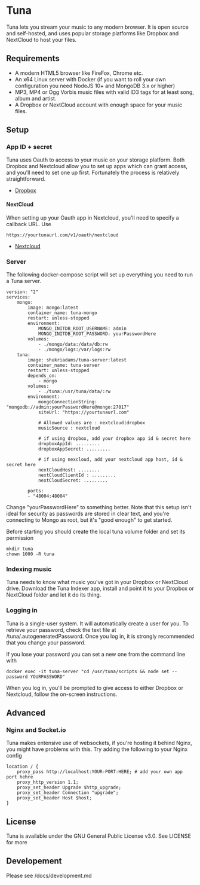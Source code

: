 # Tuna

Tuna lets you stream your music to any modern browser. It is open source and self-hosted, and uses popular storage platforms like Dropbox and NextCloud to host your files.

## Requirements

- A modern HTML5 browser like FireFox, Chrome etc.
- An x64 Linux server with Docker (if you want to roll your own configuration you need NodeJS 10+ and MongoDB 3.x or higher)
- MP3, MP4 or Ogg Vorbis music files with valid ID3 tags for at least song, album and artist.
- A Dropbox or NextCloud account with enough space for your music files.  

## Setup

### App ID + secret

Tuna uses Oauth to access to your music on your storage platform. Both Dropbox and Nextcloud allow you to set up apps which can grant access, and you'll need to set one up first. Fortunately the process is relatively straightforward. 

- [Dropbox](https://www.dropbox.com/developers/apps/create)

#### NextCloud

When setting up your Oauth app in Nextcloud, you'll need to specify a callback URL. Use

    https://yourtunaurl.com/v1/oauth/nextcloud

- [Nextcloud](later)

### Server 

The following docker-compose script will set up everything you need to run a Tuna server.

    version: "2"
    services:
        mongo:
            image: mongo:latest
            container_name: tuna-mongo
            restart: unless-stopped
            environment:
                MONGO_INITDB_ROOT_USERNAME: admin
                MONGO_INITDB_ROOT_PASSWORD: yourPasswordHere
            volumes:
                - ./mongo/data:/data/db:rw        
                - ./mongo/logs:/var/logs:rw        
        tuna:
            image: shukriadams/tuna-server:latest
            container_name: tuna-server
            restart: unless-stopped
            depends_on:
                - mongo
            volumes:
                - ./tuna:/usr/tuna/data/:rw
            environment:
                mongoConnectionString: "mongodb://admin:yourPasswordHere@mongo:27017"
                siteUrl: "https://yourtunaurl.com"

                # Allowed values are : nextcloud|dropbox
                musicSource : nextcloud 

                # if using dropbox, add your dropbox app id & secret here
                dropboxAppId: .........
                dropboxAppSecret: .........

                # if using nexcloud, add your nextcloud app host, id & secret here
                nextCloudHost: ........
                nextCloudClientId : .........
                nextCloudSecret: .........

            ports:
            - "48004:48004"

Change "yourPasswordHere" to something better. Note that this setup isn't ideal for security as passwords are stored in clear text, and you're connecting to Mongo as root, but it's "good enough" to get started.

Before starting you should create the local tuna volume folder and set its permission

    mkdir tuna
    chown 1000 -R tuna

### Indexing music

Tuna needs to know what music you've got in your Dropbox or NextCloud drive. Download the Tuna Indexer app, install and point it to your Dropbox or NextCloud folder and let it do its thing.

### Logging in 

Tuna is a single-user system. It will automatically create a user for you. To retrieve your password, check the text file at /tuna/.autogeneratedPassword. Once you log in, it is strongly recommended that you change your password.

If you lose your password you can set a new one from the command line with 

    docker exec -it tuna-server "cd /usr/tuna/scripts && node set --password YOURPASSWORD"

When you log in, you'll be prompted to give access to either Dropbox or Nextcloud, follow the on-screen instructions. 

## Advanced 

### Nginx and Socket.io

Tuna makes entensive use of websockets, if you're hosting it behind Nginx, you might have problems with this. Try adding the following to your Nginx config

    location / {
        proxy_pass http://localhost:YOUR-PORT-HERE; # add your own app port hehre
        proxy_http_version 1.1;
        proxy_set_header Upgrade $http_upgrade;
        proxy_set_header Connection "upgrade";
        proxy_set_header Host $host;
    }

## License

Tuna is available under the GNU General Public License v3.0. See LICENSE for more 

## Developement

Please see /docs/development.md
